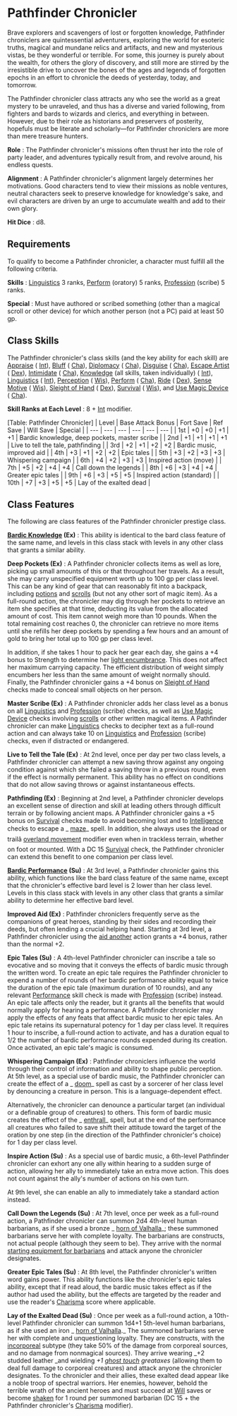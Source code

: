 # Pathfinder Chronicler

Brave explorers and scavengers of lost or forgotten knowledge, Pathfinder chroniclers are quintessential adventurers, exploring the world for esoteric truths, magical and mundane relics and artifacts, and new and mysterious vistas, be they wonderful or terrible. For some, this journey is purely about the wealth, for others the glory of discovery, and still more are stirred by the irresistible drive to uncover the bones of the ages and legends of forgotten epochs in an effort to chronicle the deeds of yesterday, today, and tomorrow.

The Pathfinder chronicler class attracts any who see the world as a great mystery to be unraveled, and thus has a diverse and varied following, from fighters and bards to wizards and clerics, and everything in between. However, due to their role as historians and preservers of posterity, hopefuls must be literate and scholarly—for Pathfinder chroniclers are more than mere treasure hunters.

**Role** : The Pathfinder chronicler's missions often thrust her into the role of party leader, and adventures typically result from, and revolve around, his endless quests.

**Alignment** : A Pathfinder chronicler's alignment largely determines her motivations. Good characters tend to view their missions as noble ventures, neutral characters seek to preserve knowledge for knowledge's sake, and evil characters are driven by an urge to accumulate wealth and add to their own glory.

**Hit Dice** : d8.

## Requirements

To qualify to become a Pathfinder chronicler, a character must fulfill all the following criteria.

**Skills** : [Linguistics](../skills/linguistics.html#_linguistics) 3 ranks, [Perform](../skills/perform.html#_perform) (oratory) 5 ranks, [Profession](../skills/profession.html#_profession) (scribe) 5 ranks.

**Special** : Must have authored or scribed something (other than a magical scroll or other device) for which another person (not a PC) paid at least 50 gp.

## Class Skills

The Pathfinder chronicler's class skills (and the key ability for each skill) are [Appraise](../skills/appraise.html#_appraise) ( [Int](../gettingStarted.html#_intelligence)), [Bluff](../skills/bluff.html#_bluff) ( [Cha](../gettingStarted.html#_charisma-new)), [Diplomacy](../skills/diplomacy.html#_diplomacy) ( [Cha](../gettingStarted.html#_charisma-new)), [Disguise](../skills/disguise.html#_disguise) ( [Cha](../gettingStarted.html#_charisma-new)), [Escape Artist](../skills/escapeArtist.html#_escape-artist) ( [Dex](../gettingStarted.html#_dexterity)), [Intimidate](../skills/intimidate.html#_intimidate) ( [Cha](../gettingStarted.html#_charisma-new)), [Knowledge](../skills/knowledge.html#_knowledge) (all skills, taken individually) ( [Int](../gettingStarted.html#_intelligence)), [Linguistics](../skills/linguistics.html#_linguistics) ( [Int](../gettingStarted.html#_intelligence)), [Perception](../skills/perception.html#_perception) ( [Wis](../gettingStarted.html#_wisdom)), [Perform](../skills/perform.html#_perform) ( [Cha](../gettingStarted.html#_charisma-new)), [Ride](../skills/ride.html#_ride) ( [Dex](../gettingStarted.html#_dexterity)), [Sense Motive](../skills/senseMotive.html#_sense-motive) ( [Wis](../gettingStarted.html#_wisdom)), [Sleight of Hand](../skills/sleightOfHand.html#_sleight-of-hand) ( [Dex](../gettingStarted.html#_dexterity)), [Survival](../skills/survival.html#_survival) ( [Wis](../gettingStarted.html#_wisdom)), and [Use Magic Device](../skills/useMagicDevice.html#_use-magic-device) ( [Cha](../gettingStarted.html#_charisma-new)).

**Skill Ranks at Each Level** : 8 + [Int](../gettingStarted.html#_intelligence) modifier.

[Table: Pathfinder Chronicler]
| Level | Base Attack Bonus | Fort Save | Ref Save | Will Save | Special |
| --- | --- | --- | --- | --- | --- |
| 1st | +0 | +0 | +1 | +1 | Bardic knowledge, deep pockets, master scribe |
| 2nd | +1 | +1 | +1 | +1 | Live to tell the tale, pathfinding |
| 3rd | +2 | +1 | +2 | +2 | Bardic music, improved aid |
| 4th | +3 | +1 | +2 | +2 | Epic tales |
| 5th | +3 | +2 | +3 | +3 | Whispering campaign |
| 6th | +4 | +2 | +3 | +3 | Inspired action (move) |
| 7th | +5 | +2 | +4 | +4 | Call down the legends |
| 8th | +6 | +3 | +4 | +4 | Greater epic tales |
| 9th | +6 | +3 | +5 | +5 | Inspired action (standard) |
| 10th | +7 | +3 | +5 | +5 | Lay of the exalted dead |

## Class Features

The following are class features of the Pathfinder chronicler prestige class.

**[Bardic Knowledge](../classes/bard.html#_bardic-knowledge) (Ex)** : This ability is identical to the bard class feature of the same name, and levels in this class stack with levels in any other class that grants a similar ability.

**Deep Pockets (Ex)** : A Pathfinder chronicler collects items as well as lore, picking up small amounts of this or that throughout her travels. As a result, she may carry unspecified equipment worth up to 100 gp per class level. This can be any kind of gear that can reasonably fit into a backpack, including [potions](../magicItems/potions.html#_potions) and [scrolls](../magicItems/scrolls.html#_scrolls) (but not any other sort of magic item). As a full-round action, the chronicler may dig through her pockets to retrieve an item she specifies at that time, deducting its value from the allocated amount of cost. This item cannot weigh more than 10 pounds. When the total remaining cost reaches 0, the chronicler can retrieve no more items until she refills her deep pockets by spending a few hours and an amount of gold to bring her total up to 100 gp per class level.

In addition, if she takes 1 hour to pack her gear each day, she gains a +4 bonus to Strength to determine her [light encumbrance](../additionalRules.html#_carrying-capacity). This does not affect her maximum carrying capacity. The efficient distribution of weight simply encumbers her less than the same amount of weight normally should. Finally, the Pathfinder chronicler gains a +4 bonus on [Sleight of Hand](../skills/sleightOfHand.html#_sleight-of-hand) checks made to conceal small objects on her person.

**Master Scribe (Ex)** : A Pathfinder chronicler adds her class level as a bonus on all [Linguistics](../skills/linguistics.html#_linguistics) and [Profession](../skills/profession.html#_profession) (scribe) checks, as well as [Use Magic Device](../skills/useMagicDevice.html#_use-magic-device) checks involving [scrolls](../magicItems/scrolls.html#_scrolls) or other written magical items. A Pathfinder chronicler can make [Linguistics](../skills/linguistics.html#_linguistics) checks to decipher text as a full-round action and can always take 10 on [Linguistics](../skills/linguistics.html#_linguistics) and [Profession](../skills/profession.html#_profession) (scribe) checks, even if distracted or endangered.

**Live to Tell the Tale (Ex)** : At 2nd level, once per day per two class levels, a Pathfinder chronicler can attempt a new saving throw against any ongoing condition against which she failed a saving throw in a previous round, even if the effect is normally permanent. This ability has no effect on conditions that do not allow saving throws or against instantaneous effects.

**Pathfinding (Ex)** : Beginning at 2nd level, a Pathfinder chronicler develops an excellent sense of direction and skill at leading others through difficult terrain or by following ancient maps. A Pathfinder chronicler gains a +5 bonus on [Survival](../skills/survival.html#_survival) checks made to avoid becoming lost and to [Intelligence](../gettingStarted.html#_intelligence) checks to escape a _ [maze](../spells/maze.html#_maze)_ spell. In addition, she always uses the âroad or trailâ [overland movement](../additionalRules.html#_overland-movement) modifier even when in trackless terrain, whether on foot or mounted. With a DC 15 [Survival](../skills/survival.html#_survival) check, the Pathfinder chronicler can extend this benefit to one companion per class level.

**[Bardic Performance](../classes/bard.html#_bardic-performance) (Su)** : At 3rd level, a Pathfinder chronicler gains this ability, which functions like the bard class feature of the same name, except that the chronicler's effective bard level is 2 lower than her class level. Levels in this class stack with levels in any other class that grants a similar ability to determine her effective bard level.

**Improved Aid (Ex)** : Pathfinder chroniclers frequently serve as the companions of great heroes, standing by their sides and recording their deeds, but often lending a crucial helping hand. Starting at 3rd level, a Pathfinder chronicler using the [aid another](../combat.html#_aid-another) action grants a +4 bonus, rather than the normal +2.

**Epic Tales (Su)** : A 4th-level Pathfinder chronicler can inscribe a tale so evocative and so moving that it conveys the effects of bardic music through the written word. To create an epic tale requires the Pathfinder chronicler to expend a number of rounds of her bardic performance ability equal to twice the duration of the epic tale (maximum duration of 10 rounds), and any relevant [Performance](../skills/perform.html#_perform) skill check is made with [Profession](../skills/profession.html#_profession) (scribe) instead. An epic tale affects only the reader, but it grants all the benefits that would normally apply for hearing a performance. A Pathfinder chronicler may apply the effects of any feats that affect bardic music to her epic tales. An epic tale retains its supernatural potency for 1 day per class level. It requires 1 hour to inscribe, a full-round action to activate, and has a duration equal to 1/2 the number of bardic performance rounds expended during its creation. Once activated, an epic tale's magic is consumed.

**Whispering Campaign (Ex)** : Pathfinder chroniclers influence the world through their control of information and ability to shape public perception. At 5th level, as a special use of bardic music, the Pathfinder chronicler can create the effect of a _ [doom](../spells/doom.html#_doom)_ spell as cast by a sorcerer of her class level by denouncing a creature in person. This is a language-dependent effect.

Alternatively, the chronicler can denounce a particular target (an individual or a definable group of creatures) to others. This form of bardic music creates the effect of the _ [enthrall](../spells/enthrall.html#_enthrall)_ spell, but at the end of the performance all creatures who failed to save shift their attitude toward the target of the oration by one step (in the direction of the Pathfinder chronicler's choice) for 1 day per class level.

**Inspire Action (Su)** : As a special use of bardic music, a 6th-level Pathfinder chronicler can exhort any one ally within hearing to a sudden surge of action, allowing her ally to immediately take an extra move action. This does not count against the ally's number of actions on his own turn.

At 9th level, she can enable an ally to immediately take a standard action instead.

**Call Down the Legends (Su)** : At 7th level, once per week as a full-round action, a Pathfinder chronicler can summon 2d4 4th-level human barbarians, as if she used a bronze _ [horn of Valhalla](../magicItems/wondrousItems.html#_horn-of-valhalla)_; these summoned barbarians serve her with complete loyalty. The barbarians are constructs, not actual people (although they seem to be). They arrive with the normal [starting equipment for barbarians](../creatingNPCs.html#_step-6-gear) and attack anyone the chronicler designates.

**Greater Epic Tales (Su)** : At 8th level, the Pathfinder chronicler's written word gains power. This ability functions like the chronicler's epic tales ability, except that if read aloud, the bardic music takes effect as if the author had used the ability, but the effects are targeted by the reader and use the reader's [Charisma](../gettingStarted.html#_charisma-new) score where applicable.

**Lay of the Exalted Dead (Su)** : Once per week as a full-round action, a 10th-level Pathfinder chronicler can summon 1d4+1 5th-level human barbarians, as if she used an iron _ [horn of Valhalla](../magicItems/wondrousItems.html#_horn-of-valhalla)._ The summoned barbarians serve her with complete and unquestioning loyalty. They are constructs, with the [incorporeal](../glossary.html#_incorporeal) subtype (they take 50% of the damage from corporeal sources, and no damage from nonmagical sources). They arrive wearing _+2 studded leather _and wielding _+1 [ghost touch](../magicItems/weapons.html#_weapons-ghost-touch) greataxes_ (allowing them to deal full damage to corporeal creatures) and attack anyone the chronicler designates. To the chronicler and their allies, these exalted dead appear like a noble troop of spectral warriors. Her enemies, however, behold the terrible wrath of the ancient heroes and must succeed at [Will](../combat.html#_will) saves or become [shaken](../glossary.html#_shaken) for 1 round per summoned barbarian (DC 15 + the Pathfinder chronicler's [Charisma](../gettingStarted.html#_charisma-new) modifier).

